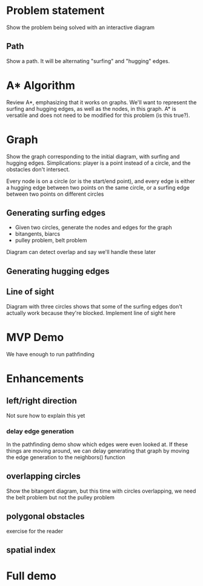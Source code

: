 # Problem statement

Show the problem being solved with an interactive diagram

## Path

Show a path. It will be alternating "surfing" and "hugging" edges.

# A\* Algorithm

Review A\*, emphasizing that it works on graphs. We'll want to represent the surfing and hugging edges, as well as the nodes, in this graph. A\* is versatile and does not need to be modified for this problem (is this true?). 

# Graph

Show the graph corresponding to the initial diagram, with surfing and hugging edges. Simplications: player is a point instead of a circle, and the obstacles don't intersect.

Every node is on a circle (or is the start/end point), and every edge is either a hugging edge between two points on the same circle, or a surfing edge between two points on different circles

## Generating surfing edges

- Given two circles, generate the nodes and edges for the graph
- bitangents, biarcs
- pulley problem, belt problem

Diagram can detect overlap and say we'll handle these later

## Generating hugging edges

## Line of sight

Diagram with three circles shows that some of the surfing edges don't actually work because they're blocked. Implement line of sight here

# MVP Demo

We have enough to run pathfinding

# Enhancements

## left/right direction

Not sure how to explain this yet

### delay edge generation

In the pathfinding demo show which edges were even looked at. If these things are moving around, we can delay generating that graph by moving the edge generation to the neighbors() function

## overlapping circles

Show the bitangent diagram, but this time with circles overlapping, we need the belt problem but not the pulley problem

## polygonal obstacles

exercise for the reader

## spatial index

# Full demo
